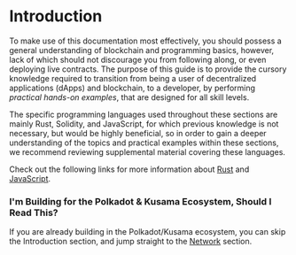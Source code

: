 # Introduction

To make use of this documentation most effectively, you should possess a general understanding of blockchain and programming basics, however, lack of which should not discourage you from following along, or even deploying live contracts. The purpose of this guide is to provide the cursory knowledge required to transition from being a user of decentralized applications (dApps) and blockchain, to a developer, by performing *practical hands-on examples*, that are designed for all skill levels.

The specific programming languages used throughout these sections are mainly Rust, Solidity, and JavaScript, for which previous knowledge is not necessary, but would be highly beneficial, so in order to gain a deeper understanding of the topics and practical examples within these sections, we recommend reviewing supplemental material covering these languages.

Check out the following links for more information about [Rust](https://www.rust-lang.org/learn) and [JavaScript](https://www.freecodecamp.org/).

### I'm Building for the Polkadot & Kusama Ecosystem, Should I Read This?
If you are already building in the Polkadot/Kusama ecosystem, you can skip the Introduction section, and jump straight to the [Network](./astar_family.md) section.

